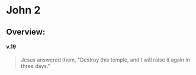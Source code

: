 # John 2

## Overview:


#### v.19
>Jesus answered them, "Destroy this temple, and I will raise it again in three days."








